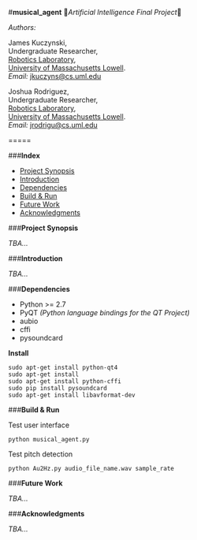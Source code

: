 #**musical_agent**
:musical_note:*Artificial Intelligence Final Project*:musical_note:


*Authors:*

James Kuczynski,<br>
Undergraduate Researcher,<br>
[Robotics Laboratory][1],<br>
[University of Massachusetts Lowell][2].<br>
*Email:* jkuczyns@cs.uml.edu

Joshua Rodriguez,<br>
Undergraduate Researcher,<br>
[Robotics Laboratory][1],<br>
[University of Massachusetts Lowell][2].<br>
*Email:* jrodrigu@cs.uml.edu

=====

###**Index**

- [Project Synopsis](#project_synopsis)
- [Introduction](#introduction)
- [Dependencies](#dependencies)
- [Build & Run](#build_run)
- [Future Work](#future_work)
- [Acknowledgments](#acknowledgments)


###**Project Synopsis**

*TBA...*


###**Introduction**

*TBA...*


###**Dependencies**

- Python >= 2.7
- PyQT *(Python language bindings for the QT Project)*
- aubio
 - cffi
 - pysoundcard


**Install**

```
sudo apt-get install python-qt4
sudo apt-get install 
sudo apt-get install python-cffi
sudo pip install pysoundcard
sudo apt-get install libavformat-dev
```

###**Build & Run**


Test user interface
```
python musical_agent.py
```

Test pitch detection
```
python Au2Hz.py audio_file_name.wav sample_rate
```


###**Future Work**

*TBA...*


###**Acknowledgments**

*TBA...*


[1]: http://robotics.cs.uml.edu/
[2]: http://www.uml.edu/
